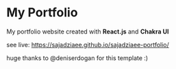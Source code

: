 # My Portfolio

My portfolio website created with **React.js** and **Chakra UI**

see live: https://sajadziaee.github.io/sajadziaee-portfolio/

huge thanks to @deniserdogan for this template :)
